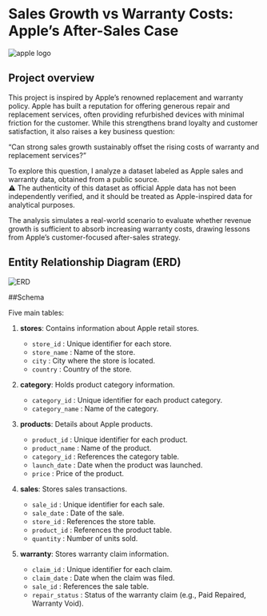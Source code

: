 # Sales Growth vs Warranty Costs: Apple’s After-Sales Case
![apple logo](https://github.com/jumooon/apple_sales_analysis/blob/main/Apple_Changsha_RetailTeamMembers_09012021_big.jpg.slideshow-xlarge_2x.jpg)
## Project overview

This project is inspired by Apple’s renowned replacement and warranty policy.
Apple has built a reputation for offering generous repair and replacement services, often providing refurbished devices with minimal friction for the customer. While this strengthens brand loyalty and customer satisfaction, it also raises a key business question:

“Can strong sales growth sustainably offset the rising costs of warranty and replacement services?”

To explore this question, I analyze a dataset labeled as Apple sales and warranty data, obtained from a public source.  
⚠️ The authenticity of this dataset as official Apple data has not been independently verified, and it should be treated as Apple-inspired data for analytical purposes.

The analysis simulates a real-world scenario to evaluate whether revenue growth is sufficient to absorb increasing warranty costs, drawing lessons from Apple’s customer-focused after-sales strategy.

## Entity Relationship Diagram (ERD)
![ERD](https://github.com/jumooon/apple_sales_analysis/blob/main/erd.png)

##Schema

Five main tables:

1. **stores**: Contains information about Apple retail stores.
   - `store_id` : Unique identifier for each store.
   - `store_name` : Name of the store.
   - `city` : City where the store is located.
   - `country` : Country of the store.

2. **category**: Holds product category information.
   - `category_id` : Unique identifier for each product category.
   - `category_name` : Name of the category.

3. **products**: Details about Apple products.
   - `product_id` : Unique identifier for each product.
   - `product_name` : Name of the product.
   - `category_id` : References the category table.
   - `launch_date` : Date when the product was launched.
   - `price` : Price of the product.

4. **sales**: Stores sales transactions.
   - `sale_id` : Unique identifier for each sale.
   - `sale_date` : Date of the sale.
   - `store_id` : References the store table.
   - `product_id` : References the product table.
   - `quantity` : Number of units sold.

5. **warranty**: Stores warranty claim information.
   - `claim_id` : Unique identifier for each claim.
   - `claim_date` : Date when the claim was filed.
   - `sale_id` : References the sale table.
   - `repair_status` : Status of the warranty claim (e.g., Paid Repaired, Warranty Void).
